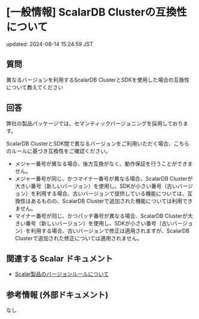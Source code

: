 # [一般情報] ScalarDB Clusterの互換性について

updated: 2024-08-14 15:24:59 JST

## 質問

異なるバージョンを利用するScalarDB
ClusterとSDKを使用した場合の互換性について教えてください

## 回答

弊社の製品パッケージでは、セマンティックバージョニングを採用しております。

  
ScalarDB
ClusterとSDK間で異なるバージョンをご利用いただく場合、こちらのルールに基づき互換性をご確認ください。

-   メジャー番号が異なる場合、後方互換がなく、動作保証を行うことができません。
-   メジャー番号が同じ、かつマイナー番号が異なる場合、ScalarDB
    Clusterが大きい番号（新しいバージョン）を使用し、SDKが小さい番号（古いバージョン）を利用する場合、古いバージョンで提供している機能については、互換性はあるものの、ScalarDB
    Clusterで追加された機能については利用できません。
-   マイナー番号が同じ、かつパッチ番号が異なる場合、ScalarDB
    Clusterが大きい番号（新しいバージョン）を使用し、SDKが小さい番号（古いバージョン）を利用する場合、古いバージョンで修正は適用されますが、ScalarDB
    Clusterで追加された修正については適用されません。

## 関連する Scalar ドキュメント

-   [Scalar製品のバージョンルールについて](./no_label_9114310783503.md)

## 参考情報 (外部ドキュメント)

なし
